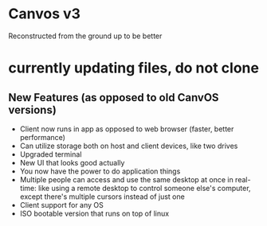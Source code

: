 # Canvos v3
Reconstructed from the ground up to be better

# currently updating files, do not clone

## New Features (as opposed to old CanvOS versions)
- Client now runs in app as opposed to web browser (faster, better performance)
- Can utilize storage both on host and client devices, like two drives
- Upgraded terminal
- New UI that looks good actually
- You now have the power to do application things
- Multiple people can access and use the same desktop at once in real-time: like using a remote desktop to control someone else's computer, except there's multiple cursors instead of just one
- Client support for any OS
- ISO bootable version that runs on top of linux
